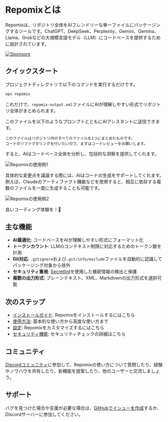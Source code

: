 # Repomixとは

<script setup>
import HomeBadges from '../../../components/HomeBadges.vue'
</script>

Repomixは、リポジトリ全体をAIフレンドリーな単一ファイルにパッケージングするツールです。ChatGPT、DeepSeek、Perplexity、Gemini、Gemma、Llama、Grokなどの大規模言語モデル（LLM）にコードベースを提供するために設計されています。

<YouTubeVideo videoId="0a3eKNTBtxg" />

<HomeBadges />

[![Sponsors](https://cdn.jsdelivr.net/gh/yamadashy/sponsor-list/sponsors/sponsors.png)](https://github.com/sponsors/yamadashy)

## クイックスタート

プロジェクトディレクトリで以下のコマンドを実行するだけです。

```bash
npx repomix
```

これだけで、`repomix-output.xml`ファイルにAIが理解しやすい形式でリポジトリ全体がまとめられます。

このファイルを以下のようなプロンプトとともにAIアシスタントに送信できます。

```
このファイルはリポジトリ内のすべてのファイルを1つにまとめたものです。
コードのリファクタリングを行いたいので、まずはコードレビューをお願いします。
```

すると、AIはコードベース全体を分析し、包括的な洞察を提供してくれます。

![Repomixの使用例1](/images/docs/repomix-file-usage-1.png)

具体的な変更点を議論する際には、AIはコードの生成をサポートしてくれます。例えば、Claudeのアーティファクト機能などを使用すると、相互に依存する複数のファイルを一度に生成することも可能です。

![Repomixの使用例2](/images/docs/repomix-file-usage-2.png)

良いコーディング体験を！🚀

## 主な機能

- **AI最適化**: コードベースをAIが理解しやすい形式にフォーマット化
- **トークンカウント**: LLMのコンテキスト制限に対応するためのトークン数を計測
- **Git対応**: `.gitignore`および`.git/info/exclude`ファイルを自動的に認識してパッケージング対象から除外
- **セキュリティ重視**: [Secretlint](https://github.com/secretlint/secretlint)を使用した機密情報の検出と保護
- **複数の出力形式**: プレーンテキスト、XML、Markdownの出力形式を選択可能

## 次のステップ

- [インストールガイド](installation.md): Repomixをインストールするにはこちら
- [使用方法](usage.md): 基本的な使い方から高度な使い方まで
- [設定](configuration.md): Repomixをカスタマイズするにはこちら
- [セキュリティ機能](security.md): セキュリティチェックの詳細はこちら

## コミュニティ

[Discordコミュニティ](https://discord.gg/wNYzTwZFku)に参加して、Repomixの使い方について質問したり、経験やノウハウを共有したり、新機能を提案したり、他のユーザーと交流しましょう。

## サポート

バグを見つけた場合や支援が必要な場合は、[GitHubでイシューを作成](https://github.com/yamadashy/repomix/issues)するか、Discordサーバーに参加してください。
